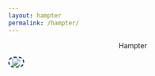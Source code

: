 ```yaml
---
layout: hampter
permalink: /hampter/
---
```

<p style="text-align: center;">Hampter</p>

<!-- Poison - Aim To Head (Found on YouTube) -->
<audio id="bg-music" src="../assets/audio/poison.mp3" loop></audio>
<div id="player"></div>
<button id="begin-btn" style="background-color: transparent; border-color: midnightblue; border-radius: 40px; border-style: dashed;" class="button-position, button-animation-before-click">
    <img id="play-pause-icon" src="../assets/images/hampter.jpg" />
</button>

<!-- <script>
    const image = document.getElementById('glitch-image');

    // Set up glitch effect with random offsets
    function glitch() {
    image.style.transform = `translate(${Math.random()}px, ${Math.random()}px)`;
    image.style.filter = `contrast(1) brightness(1) hue-rotate(${Math.random() * 360}deg)`;
    }

    // Start glitch effect and increase intensity over time
    let intensity = 0;
    const glitchInterval = setInterval(() => {
    glitch();
    intensity += 1;
    if (intensity >= 17) {
        clearInterval(glitchInterval);
        image.style.transform = 'none';
        image.style.filter = 'none';
    }
    }, 1000);

</script> -->
<script>
    document.addEventListener('DOMContentLoaded', () => {
    const beginBtn = document.getElementById("begin-btn");
    const animationContainer = document.querySelector(".animation-container");
    const bgMusic = document.getElementById("bg-music");
    const playPauseIcon = document.getElementById("play-pause-icon");
    let isFirstClick = true;

    var bg = document.getElementById("bg");
    var x = document.getElementById("bg-music");

    function toggleMute() {
        x.muted = !x.muted;
        playPauseIcon.src = x.muted ? "../assets/images/volumeOff.png" : "../assets/images/volumeOn.png";
    }
    
    beginBtn.addEventListener("click", () => {
        if (bgMusic.paused) {
        if (!isFirstClick) {
            toggleMute();
        } else {
            playPauseIcon.src = "../assets/images/volumeOn.png";
            console.log('Audio now playing');
        }
        beginBtn.classList.add('button-animation');
        playAnimation();
        } else {
        toggleMute();
        beginBtn.classList.remove('button-animation');
        }
        if (isFirstClick) {
            bgMusic.play();
            beginBtn.classList.remove('button-small', 'button-center', 'button-animation-before-click');
            beginBtn.classList.add('button-clicked', 'button-volume-position', 'button-animation');
            const img = document.createElement("img");
            img.src = "../assets/images/hampter.jpg";
            img.id = "hampter";
            img.style.display = "block";
            img.style.marginLeft = "auto";
            img.style.marginRight = "auto";
            img.style.marginTop = "-12%";
            img.style.width = "30%";
            document.body.appendChild(img);
            isFirstClick = false;
        }
        
    });

    playPauseBtn.addEventListener("click", toggleMute);

    function playAnimation() {
        setTimeout(function() {
        document.body.classList.add('matrix-transition');
        document.body.classList.add('matrix-bg');
        }, 18000);
        setTimeout(function() {
            const img = document.getElementById("hampter");
            img.src = "../assets/images/hackerHampter.png";
            bg.remove();
        }, 18010);
    }

    });


    // beginBtn.addEventListener("click", () => {
    //   // start the animation by adding the "show" class to the container
    //   // animationContainer.classList.add('.show');
    //   console.log('yay');
                
    //   // play the background music
    //   play();
    // });

    // Load the IFrame Player API code asynchronously
    // const tag = document.createElement('script');
    // tag.src = 'https://www.youtube.com/iframe_api';
    // const firstScriptTag = document.getElementsByTagName('script')[0];
    // firstScriptTag.parentNode.insertBefore(tag, firstScriptTag);

    // let player;

    
    // // Create a function to create the player
    // function onYouTubeIframeAPIReady() {
    //   player = new YT.Player('player', {
    //     height: '0px',
    //     width: '0px',
    //     videoId: '-PQR1zTyAWQ',
    //     playerVars: {
    //       'autoplay': 1,
    //       'controls': 1,
    //       'rel': 0,
    //       'showinfo': 0,
    //       'start': 1,
    //       'loop': 1 // set loop to 1 to play the video repeatedly
    //     }
    //   });
    // }
    
    // Add a click event listener to the play button
    // const playBtn = document.getElementById('play-btn');
    // playBtn.addEventListener('click', () => {
    //   const videoContainer = document.getElementById('video-container');
    //   const video = document.createElement('iframe');
    //   video.src = 'https://www.youtube.com/embed/-PQR1zTyAWQ';
    //   video.allowFullscreen = true;
    //   // document.querySelector('.container').appendChild(video);
    
    //   // play the video when it is ready
    //   video.addEventListener('canplay', () => {
    //     console.log('pressed!');
    //     video.play();
    //   });
    
    //   // create the matrix-bg-2 element
    //   const matrixBg2Container = document.createElement('div');
    //   matrixBg2Container.className = 'matrix-bg-2-container';
    //   const matrixBg2 = document.createElement('div');
    //   matrixBg2.className = 'matrix-bg-2';
    //   matrixBg2Container.appendChild(matrixBg2);
    //   document.body.appendChild(matrixBg2Container);

    //   // create the matrix-bg-3 element
    //   const matrixBg3Container = document.createElement('div');
    //   matrixBg3Container.className = 'matrix-bg-3-container';
    //   const matrixBg3 = document.createElement('div');
    //   matrixBg3.className = 'matrix-bg-3';
    //   matrixBg3Container.appendChild(matrixBg3);
    //   document.body.appendChild(matrixBg3Container);
    // });


</script>
<canvas id="matrix-canvas"></canvas>